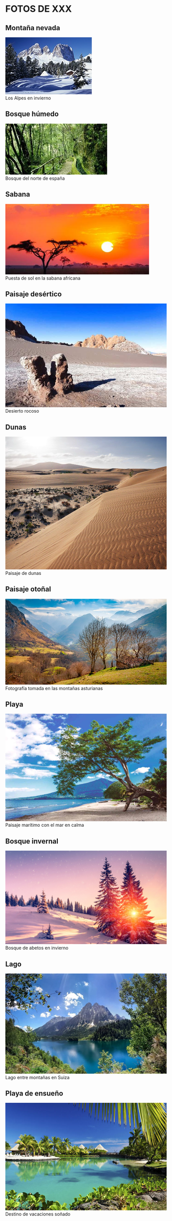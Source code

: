 # FOTOS DE XXX
## Montaña nevada
![imagen 1](./fotos/foto1.jpg)
<br>Los Alpes en invierno

## Bosque húmedo
![imagen 2](./fotos/foto2.jpg)
<br>Bosque del norte de españa

## Sabana
![imagen 3](./fotos/foto3.jpeg)
<br>Puesta de sol en la sabana africana

## Paisaje desértico
![imagen 4](./fotos/foto4.jpg)
<br>Desierto rocoso

## Dunas
![imagen 5](./fotos/foto5.jpg)
<br>Paisaje de dunas

## Paisaje otoñal
![imagen 6](./fotos/foto6.jpg)
<br>Fotografía tomada en las montañas asturianas

## Playa
![imagen 7](./fotos/foto7.jpg)
<br>Paisaje marítimo con el mar en calma

## Bosque invernal
![imagen 8](./fotos/foto8.png)
<br>Bosque de abetos en invierno

## Lago
![imagen 9](./fotos/foto9.jpg)
<br>Lago entre montañas en Suiza

## Playa de ensueño
![imagen 10](./fotos/foto10.jpg)
<br>Destino de vacaciones soñado

